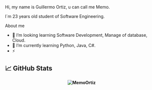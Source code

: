 Hi, my name is Guillermo Ortiz, u can call me Memo.

I´m 23 years old student of Software Engineering.

About me

- 👀 I’m looking learning Software Development, Manage of database, Cloud.
- 🌱 I’m currently learning Python, Java, C#.
- ⚡ 

<!---
MemoOrtiz/MemoOrtiz is a ✨ special ✨ repository because its `README.md` (this file) appears on your GitHub profile.
You can click the Preview link to take a look at your changes.
--->

## 📈 GitHub Stats

<div align="center"">
 <b TOP LENGUAGES >
 <p><img align="center" src="https://github-readme-stats.vercel.app/api/top-langs?username=MemoOrtiz&show_icons=true&locale=en&layout=compact" alt="MemoOrtiz" /></p>
 

